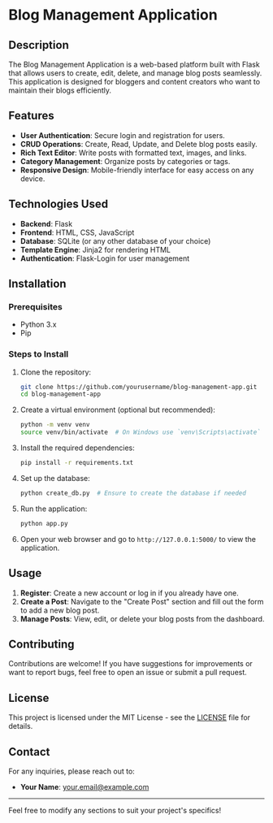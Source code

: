 # Blog Management Application

## Description

The Blog Management Application is a web-based platform built with Flask that allows users to create, edit, delete, and manage blog posts seamlessly. This application is designed for bloggers and content creators who want to maintain their blogs efficiently.

## Features

- **User Authentication**: Secure login and registration for users.
- **CRUD Operations**: Create, Read, Update, and Delete blog posts easily.
- **Rich Text Editor**: Write posts with formatted text, images, and links.
- **Category Management**: Organize posts by categories or tags.
- **Responsive Design**: Mobile-friendly interface for easy access on any device.

## Technologies Used

- **Backend**: Flask
- **Frontend**: HTML, CSS, JavaScript
- **Database**: SQLite (or any other database of your choice)
- **Template Engine**: Jinja2 for rendering HTML
- **Authentication**: Flask-Login for user management

## Installation

### Prerequisites

- Python 3.x
- Pip

### Steps to Install

1. Clone the repository:
   ```bash
   git clone https://github.com/yourusername/blog-management-app.git
   cd blog-management-app
   ```

2. Create a virtual environment (optional but recommended):
   ```bash
   python -m venv venv
   source venv/bin/activate  # On Windows use `venv\Scripts\activate`
   ```

3. Install the required dependencies:
   ```bash
   pip install -r requirements.txt
   ```

4. Set up the database:
   ```bash
   python create_db.py  # Ensure to create the database if needed
   ```

5. Run the application:
   ```bash
   python app.py
   ```

6. Open your web browser and go to `http://127.0.0.1:5000/` to view the application.

## Usage

1. **Register**: Create a new account or log in if you already have one.
2. **Create a Post**: Navigate to the "Create Post" section and fill out the form to add a new blog post.
3. **Manage Posts**: View, edit, or delete your blog posts from the dashboard.

## Contributing

Contributions are welcome! If you have suggestions for improvements or want to report bugs, feel free to open an issue or submit a pull request.

## License

This project is licensed under the MIT License - see the [LICENSE](LICENSE) file for details.

## Contact

For any inquiries, please reach out to:
- **Your Name**: [your.email@example.com](mailto:your.email@example.com)

---

Feel free to modify any sections to suit your project's specifics!
